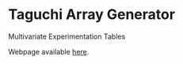 # Taguchi Array Generator
Multivariate Experimentation Tables

Webpage available [here](sskki-exe.github.io/TaguchiArrayGenerator/).
